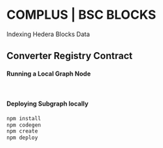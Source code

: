 # COMPLUS | BSC BLOCKS

Indexing Hedera Blocks Data

## Converter Registry Contract


#### Running a Local Graph Node

```sh



```

#### Deploying Subgraph locally

```sh
npm install
npm codegen
npm create
npm deploy
```

